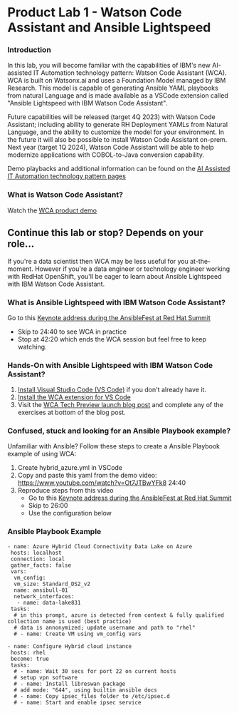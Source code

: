# Product Lab 1 - Watson Code Assistant and Ansible Lightspeed

### Introduction
In this lab, you will become familiar with the capabilities of IBM's new AI-assisted IT Automation technology pattern: Watson Code Assistant (WCA). WCA is built on Watsonx.ai and uses a Foundation Model managed by IBM Research.  This model is capable of generating Ansible YAML playbooks from natural Language and is made available as a VSCode extension called "Ansible Lightspeed with IBM Watson Code Assistant".

Future capabilities will be released (target 4Q 2023) with Watson Code Assistant; including ability to generate RH Deployment YAMLs from Natural Language, and the ability to customize the model for your environment. In the future it will also be possible to install Watson Code Assistant on-prem. Next year (target 1Q 2024), Watson Code Assistant will be able to help modernize applications with COBOL-to-Java conversion capability.

Demo playbacks and additional information can be found on the [AI Assisted IT Automation technology pattern pages](https://ai-assisted-it-automation.tech-patterns.techzone.ibm.com/lightspeed-code-assistant)

### What is Watson Code Assistant?
Watch the [WCA product demo](https://www.ibm.com/products/watson-code-assistant)

## Continue this lab or stop?  Depends on your role...
If you're a data scientist then WCA may be less useful for you at-the-moment. However if you're a data engineer or technology engineer working with RedHat OpenShift, you'll be eager to learn about Ansible Lightspeed with IBM Watson Code Assistant.

### What is Ansible Lightspeed with IBM Watson Code Assistant?
Go to this [Keynote address during the AnsibleFest at Red Hat Summit](https://www.youtube.com/watch?v=Ot7JTBwYFk8)
   - Skip to 24:40 to see WCA in practice
   - Stop at 42:20 which ends the WCA session but feel free to keep watching.

### Hands-On with Ansible Lightspeed with IBM Watson Code Assistant?
1. [Install Visual Studio Code (VS Code)](https://code.visualstudio.com/download) if you don't already have it.
2. [Install the WCA extension for VS Code](https://docs.ai.ansible.redhat.com/vscode_guide/installing_vs)
6. Visit the [WCA Tech Preview launch blog post](https://www.ansible.com/blog/welcome-to-the-ansible-lightspeed-technical-preview) and complete any of the exercises at bottom of the blog post.

### Confused, stuck and looking for an Ansible Playbook example?
Unfamiliar with Ansible? Follow these steps to create a Ansible Playbook example of using WCA:
1. Create hybrid_azure.yml in VSCode
2. Copy and paste this yaml from the demo video: https://www.youtube.com/watch?v=Ot7JTBwYFk8 24:40
3. Reproduce steps from this video
   - Go to this [Keynote address during the AnsibleFest at Red Hat Summit](https://www.youtube.com/watch?v=Ot7JTBwYFk8)
   - Skip to 26:00
   - Use the configuration below
   
### Ansible Playbook Example
```
- name: Azure Hybrid Cloud Connectivity Data Lake on Azure
 hosts: localhost
 connection: local
 gather_facts: false
 vars:
  vm_config:
  vm_size: Standard_DS2_v2
  name: ansibull-01
  network_interfaces:
   - name: data-lake831
 tasks:
  # in this prompt, azure is detected from context & fully qualified collection name is used (best practice)
  # data is annonymized; update username and path to "rhel"
  # - name: Create VM using vm_config vars
   
- name: Configure Hybrid cloud instance
 hosts: rhel
 become: true
 tasks:
  # - name: Wait 30 secs for port 22 on current hosts
  # setup vpn software
  # - name: Install libreswan package
  # add mode: "644", using builtin ansible docs
  # - name: Copy ipsec_files folder to /etc/ipsec.d
  # - name: Start and enable ipsec service
```
